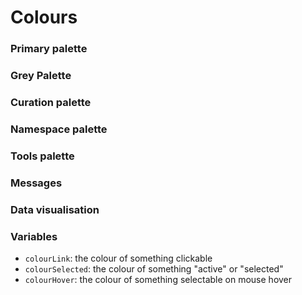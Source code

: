 # Colours

### Primary palette

<div class="box-colour colour-primary-500" data-name="colourPrimary500"></div>
<div class="box-colour colour-primary-400" data-name="colourPrimary400" ></div>
<div class="box-colour colour-primary-300" data-name="colourPrimary300" ></div>
<div class="box-colour colour-primary-200" data-name="colourPrimary200" ></div>
<div class="box-colour colour-primary-100" data-name="colourPrimary100" ></div>

### Grey Palette

<div class="box-colour colour-greyscale-600" data-name="colourGreyscale600" ></div>
<div class="box-colour colour-greyscale-500" data-name="colourGreyscale500" ></div>
<div class="box-colour colour-greyscale-400" data-name="colourGreyscale400" ></div>
<div class="box-colour colour-greyscale-300" data-name="colourGreyscale300" ></div>
<div class="box-colour colour-greyscale-200" data-name="colourGreyscale200" ></div>
<div class="box-colour colour-greyscale-100" data-name="colourGreyscale100" ></div>

### Curation palette

<div class="box-colour colour-reviewed" data-name="colourReviewed" ></div>
<div class="box-colour colour-unreviewed" data-name="colourUnreviewed" ></div>

### Namespace palette

<div class="box-colour colour-uniprotkb" data-name="colourUniprotkb" ></div>
<div class="box-colour colour-uniref" data-name="colourUniref" ></div>
<div class="box-colour colour-uniparc" data-name="colourUniparc" ></div>
<div class="box-colour colour-proteomes" data-name="colourProteomes" ></div>
<div class="box-colour colour-supporting-data" data-name="colourSupportingData" ></div>

### Tools palette

<div class="box-colour colour-peptide-search" data-name="colourPeptideSearch" ></div>
<div class="box-colour colour-id-mapping" data-name="colourIdMapping" ></div>
<div class="box-colour colour-blast" data-name="colourBlast" ></div>
<div class="box-colour colour-align" data-name="colourAlign" ></div>

### Messages

<div class="box-colour colour-warning" data-name="colourWarning" ></div>
<div class="box-colour colour-failure" data-name="colourFailure" ></div>
<div class="box-colour colour-success" data-name="colourSuccess" ></div>
<div class="box-colour colour-info" data-name="colourInfo" ></div>

### Data visualisation

<div class="box-colour colour-coyote-brown" data-name="colourDataVis1" ></div>
<div class="box-colour colour-outer-space" data-name="colourDataVis2" ></div>

### Variables

- `colourLink`: the colour of something clickable
- `colourSelected`: the colour of something "active" or "selected"
- `colourHover`: the colour of something selectable on mouse hover
